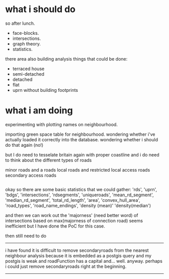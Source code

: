# what i should do

so after lunch.
- face-blocks.
- intersections.
- graph theory.
- statistics.

there area also building analysis things that could be done:
- terraced house
- semi-detached
- detached
- flat
- uprn without building footprints



# what i am doing

experimenting with plotting names on neighbourhood.

importing green space table for neighbourhood.
wondering whether i've actually loaded it correctly into the database.
wondering whether i should do that again (no!)

but I do need to tesselate britain again
with proper coastline
and i do need to think about the different types of roads

minor roads and a roads
local roads and restricted local access roads
secondary access roads


~~~~~~~~~~~~~~~~
~~~~~~~~~~~~~~~~~~

okay so there are some basic statistics that we could gather:
'rds', 'uprn', 'bdgs', 'intersections', 'rdsegments', 
'uniqueroads', 'mean_rd_segment', 'median_rd_segment', 'total_rd_length', 'area', 'convex_hull_area', 'road_types', 'road_name_endings', 'density (mean)' 'density(median')

and then we can work out the 'majorness' (need better word) of intersections
based on max(majorness of connection road)
seems inefficient but I have done the PoC for this case.

then still need to do 

------------------------------

i have found it is difficult to remove secondaryroads from the nearest neighbour analysis
because it is embedded as a postgis query
and my postgis is weak
and roadFunction has a capital
and... well. anyway.
perhaps i could just remove secondaryroads right at the beginning.

-------------------------------